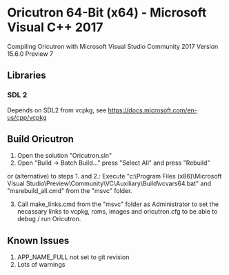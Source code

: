 # Oricutron 64-Bit (x64) - Microsoft Visual C++ 2017

Compiling Oricutron with Microsoft Visual Studio Community 2017 Version 15.6.0 Preview 7

## Libraries

### SDL 2

Depends on SDL2 from vcpkg, see https://docs.microsoft.com/en-us/cpp/vcpkg

## Build Oricutron

   1. Open the solution "Oricutron.sln"
   2. Open "Build -> Batch Build..." press "Select All" and press "Rebuild"

   or (alternative) to steps 1. and 2.:
      Execute
      "c:\Program Files (x86)\Microsoft Visual Studio\Preview\Community\VC\Auxiliary\Build\vcvars64.bat" and
      "msrebuild_all.cmd" from the "msvc" folder.

   3. Call make_links.cmd from the "msvc" folder as Administrator to set the necassary links to vcpkg, roms, images and oricutron.cfg
      to be able to debug / run Oricutron.

## Known Issues

   1. APP_NAME_FULL not set to git revision
   2. Lots of warnings
